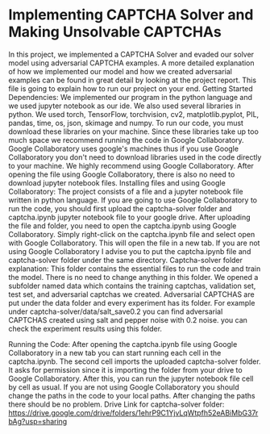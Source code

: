 # Implementing CAPTCHA Solver and Making Unsolvable CAPTCHAs
In this project, we implemented a CAPTCHA Solver and evaded our solver model using adversarial CAPTCHA examples. A more detailed explanation of how we implemented our model and how we created adversarial examples can be found in great detail by looking at the project report. This file is going to explain how to run our project on your end.
Getting Started
Dependencies:
We implemented our program in the python language and we used jupyter notebook as our ide. We also used several libraries in python. We used torch, TensorFlow, torchvision, cv2, matplotlib.pyplot, PIL, pandas, time, os, json, skimage and numpy. To run our code, you must download these libraries on your machine. Since these libraries take up too much space we recommend running the code in Google Collaboratory. Google Collaboratory uses google's machines thus if you use Google Collaboratory you don't need to download libraries used in the code directly to your machine. We highly recommend using Google Collaboratory. After opening the file using Google Collaboratory, there is also no need to download jupyter notebook files.
Installing files and using Google Collaboratory:
The project consists of a file and a jupyter notebook file written in python language. If you are going to use Google Collaboratory to run the code, you should first upload the captcha-solver folder and captcha.ipynb jupyter notebook file to your google drive. After uploading the file and folder, you need to open the captcha.ipynb using Google Collaboratory. Simply right-click on the captcha.ipynb file and select open with Google Collaboratory. This will open the file in a new tab.
If you are not using Google Collaboratory I advise you to put the captcha.ipynb file and captcha-solver folder under the same directory.
Captcha-solver folder explanation:
This folder contains the essential files to run the code and train the model. There is no need to change anything in this folder. We opened a subfolder named data which contains the training captchas, validation set, test set, and adversarial captchas we created. Adversarial CAPTCHAS are put under the data folder and every experiment has its folder. For example under captcha-solver/data/salt_save0.2 you can find adversarial CAPTCHAS created using salt and pepper noise with 0.2 noise. you can check the experiment results using this folder.
   
Running the Code:
After opening the captcha.ipynb file using Google Collaboratory in a new tab you can start running each cell in the captcha.ipynb. The second cell imports the uploaded captcha-solver folder. It asks for permission since it is importing the folder from your drive to Google Collaboratory. After this, you can run the jupyter notebook file cell by cell as usual.
If you are not using Google Collaboratory you should change the paths in the code to your local paths. After changing the paths there should be no problem.
Drive Link for captcha-solver folder: https://drive.google.com/drive/folders/1ehrP9C1YjvLqWtpfh52eABiMbG37rbAg?usp=sharing
